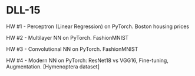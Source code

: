 # DLL-15

HW #1 - Perceptron (Linear Regression) on PyTorch. Boston housing prices

HW #2 - Multilayer NN on PyTorch. FashionMNIST

HW #3 - Convolutional NN on PyTorch. FashionMNIST

HW #4 - Modern NN on PyTorch: ResNet18 vs VGG16, Fine-tuning, Augmentation. [Hymenoptera dataset]
